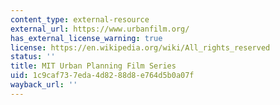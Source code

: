 ```yaml
---
content_type: external-resource
external_url: https://www.urbanfilm.org/
has_external_license_warning: true
license: https://en.wikipedia.org/wiki/All_rights_reserved
status: ''
title: MIT Urban Planning Film Series
uid: 1c9caf73-7eda-4d82-88d8-e764d5b0a07f
wayback_url: ''
---
```

